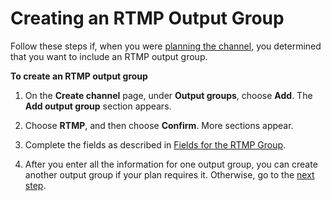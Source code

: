 # Creating an RTMP Output Group<a name="creating-rtmp-output-group"></a>

Follow these steps if, when you were [planning the channel](planning-workflow.md), you determined that you want to include an RTMP output group\.

**To create an RTMP output group**

1. On the **Create channel** page, under **Output groups**, choose **Add**\. The **Add output group** section appears\. 

1. Choose **RTMP**, and then choose **Confirm**\. More sections appear\. 

1. Complete the fields as described in [Fields for the RTMP Group](rtmp-group-fields.md)\. 

1. After you enter all the information for one output group, you can create another output group if your plan requires it\. Otherwise, go to the [next step](creating-a-channel-step5.md)\.